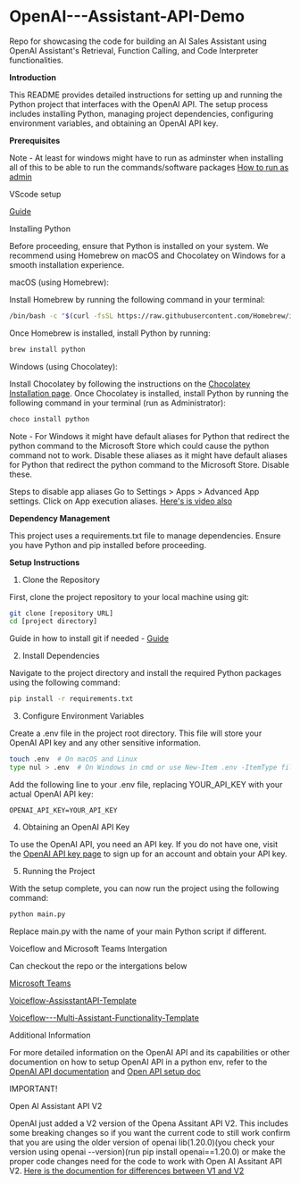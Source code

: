 # OpenAI---Assistant-API-Demo
 Repo for showcasing the  code for building an AI Sales Assistant using OpenAI Assistant's Retrieval, Function Calling, and Code Interpreter functionalities.

**Introduction**


This README provides detailed instructions for setting up and running the Python project that interfaces with the OpenAI API. The setup process includes installing Python, managing project dependencies, configuring environment variables, and obtaining an OpenAI API key.


**Prerequisites**

Note -  At least for windows might have to run as adminster when installing all of this to be able to run the commands/software packages  [How to run as admin](https://learn.microsoft.com/en-us/windows/terminal/faq)

VScode setup 


 [Guide](https://medium.com/nerd-for-tech/install-visual-studio-code-fe3908c5cf15)



Installing Python


Before proceeding, ensure that Python is installed on your system. We recommend using Homebrew on macOS and Chocolatey on Windows for a smooth installation experience.


macOS (using Homebrew):


Install Homebrew by running the following command in your terminal:


```sh
/bin/bash -c "$(curl -fsSL https://raw.githubusercontent.com/Homebrew/install/HEAD/install.sh)"
```

Once Homebrew is installed, install Python by running:


```sh
brew install python
```

Windows (using Chocolatey):


Install Chocolatey by following the instructions on the [Chocolatey Installation page](https://chocolatey.org/install).
Once Chocolatey is installed, install Python by running the following command in your terminal (run as Administrator):


```powershell
choco install python
```

Note - For Windows it might have default aliases for Python that redirect the python command to the Microsoft Store which could cause the python command not to work. Disable these aliases as it might have default aliases for Python that redirect the python command to the Microsoft Store. Disable these.

Steps to disable app aliases
 Go to Settings > Apps > Advanced App settings.  Click on App execution aliases. [Here's is video also](https://www.google.com/search?q=windows+disable+app+aliases&oq=windows+disable+app+alis&gs_lcrp=EgZjaHJvbWUqCQgBECEYChigATIGCAAQRRg5MgkIARAhGAoYoAEyCQgCECEYChigATIJCAMQIRgKGKABMgkIBBAhGAoYoAEyCQgFECEYChigATIHCAYQIRifBTIHCAcQIRifBdIBCjEwMDI5ajBqMTWoAgiwAgE&sourceid=chrome&ie=UTF-8#kpvalbx=_0HkkZvS3KOvJp84P-fmw-AE_45)

**Dependency Management**


This project uses a requirements.txt file to manage dependencies. Ensure you have Python and pip installed before proceeding.


**Setup Instructions**


1. Clone the Repository

   
First, clone the project repository to your local machine using git:


```sh
git clone [repository URL]
cd [project directory]
```
Guide in how to install git if needed - [Guide](https://github.com/git-guides/install-git)

2. Install Dependencies

   
Navigate to the project directory and install the required Python packages using the following command:


```sh
pip install -r requirements.txt
```

3. Configure Environment Variables

   
Create a .env file in the project root directory. This file will store your OpenAI API key and any other sensitive information.


```sh
touch .env  # On macOS and Linux
type nul > .env  # On Windows in cmd or use New-Item .env -ItemType file in PowerShell
```

Add the following line to your .env file, replacing YOUR_API_KEY with your actual OpenAI API key:


```
OPENAI_API_KEY=YOUR_API_KEY
```

4. Obtaining an OpenAI API Key

   
To use the OpenAI API, you need an API key. If you do not have one, visit the [OpenAI API key page](https://platform.openai.com/api-keys) to sign up for an account and obtain your API key.


5. Running the Project

   
With the setup complete, you can now run the project using the following command:


```sh
python main.py
```

Replace main.py with the name of your main Python script if different.

Voiceflow and Microsoft Teams Intergation 

Can checkout the repo or the intergations below

[Microsoft Teams](https://github.com/AlozieAI/Microsoft-and-Voiceflow-Integration.git)

[Voiceflow-AssisstantAPI-Template](https://github.com/AlozieAI/Voiceflow-AssisstantAPI-Template)

[Voiceflow---Multi-Assistant-Functionality-Template](https://github.com/AlozieAI/Voiceflow---Multi-Assistant-Functionality-Template)


Additional Information

For more detailed information on the OpenAI API and its capabilities or other documention on how to setup OpenAI API in a python env, refer to the [OpenAI API documentation](https://platform.openai.com/docs/overview) and [Open API setup doc](https://platform.openai.com/docs/quickstart?context=python) 

IMPORTANT!

Open AI Assistant API V2

OpenAI just added a V2 version of the Opena Assitant API V2. This includes some breaking changes so if you want the current code to still work confirm that you are using the older version of openai lib(1.20.0)(you check your version using openai --version)(run pip install openai==1.20.0) or make the proper code changes need for the code to work with Open AI Assitant API V2. [Here is the documention for differences between V1 and V2](https://platform.openai.com/docs/assistants/migration/changing-beta-versions)

